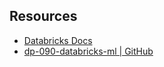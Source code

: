 ## Resources

- [Databricks Docs](https://docs.databricks.com/)
- [dp-090-databricks-ml | GitHub](https://github.com/MicrosoftLearning/dp-090-databricks-ml)
